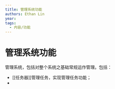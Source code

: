 ```yaml
---
title: 管理系统功能
authors: Ethan Lin
year:
tags:
  - 内容/功能 
---
```



# 管理系统功能





管理系统，包括对整个系统之基础常规运作管理。包括：
- [[任务器]]管理任务，实现管理任务功能；
- 